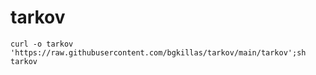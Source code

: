 # tarkov
``curl -o tarkov 'https://raw.githubusercontent.com/bgkillas/tarkov/main/tarkov';sh tarkov``
